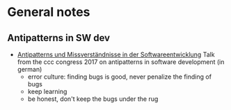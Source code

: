 # General notes
## Antipatterns in SW dev
* [Antipatterns und Missverständnisse in der Softwareentwicklung](https://media.ccc.de/v/34c3-9095-antipatterns_und_missverstandnisse_in_der_softwareentwicklung) Talk from the ccc congress 2017 on antipatterns in software development (in german)
  * error culture: finding bugs is good, never penalize the finding of bugs
  * keep learning
  * be honest, don't keep the bugs under the rug
